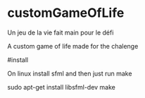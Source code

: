 # customGameOfLife

Un jeu de la vie fait main pour le défi

A custom game of life made for the chalenge

#install

On linux install sfml and then just run make 

sudo apt-get install libsfml-dev
make 


